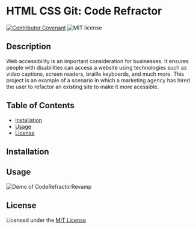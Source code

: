 # HTML CSS Git: Code Refractor

[![Contributor Covenant](https://img.shields.io/badge/Contributor%20Covenant-2.0-4baaaa.svg)](code_of_conduct.md)
![MIT license](https://img.shields.io/badge/license-MIT-success)

## Description 

Web accessibility is an important consideration for businesses. It ensures people with disabilities can access a website using technologies such as video captions, screen readers, braille keyboards, and much more. This project is an example of a scenario in which a marketing agency has hired the user to refactor an existing site to make it more acessible. 

## Table of Contents

* [Installation](#installation)
* [Usage](#usage)
* [License](#license)

## Installation

## Usage

![Demo of CodeRefractorRevamp](assets/images/demo.gif)

## License

Licensed under the [MIT License](license.txt)